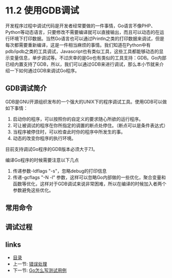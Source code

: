 # 11.2 使用GDB调试
开发程序过程中调试代码是开发者经常要做的一件事情，Go语言不像PHP、Python等动态语言，只要修改不需要编译就可以直接输出，而且可以动态的在运行环境下打印数据。当然Go语言也可以通过Println之类的打印数据来调试，但是每次都需要重新编译，这是一件相当麻烦的事情。我们知道在Python中有pdb/ipdb之类的工具调试，Javascript也有类似工具，这些工具都能够动态的显示变量信息，单步调试等。不过庆幸的是Go也有类似的工具支持：GDB。Go内部已经内置支持了GDB，所以，我们可以通过GDB来进行调试，那么本小节就来介绍一下如何通过GDB来调试Go程序。

## GDB调试简介
GDB是GNU开源组织发布的一个强大的UNIX下的程序调试工具。使用GDB可以做如下事情：

1. 启动你的程序，可以按照你的自定义的要求随心所欲的运行程序。
2. 可让被调试的程序在你所指定的调置的断点处停住。（断点可以是条件表达式）
3. 当程序被停住时，可以检查此时你的程序中所发生的事。
4. 动态的改变你程序的执行环境。

目前支持调试Go程序的GDB版本必须大于7.1。

编译Go程序的时候需要注意以下几点

1. 传递参数-ldflags "-s"，忽略debug的打印信息
2. 传递-gcflags "-N -l" 参数，这样可以忽略Go内部做的一些优化，聚合变量和函数等优化，这样对于GDB调试来说非常困难，所以在编译的时候加入者两个参数避免这些优化。 

## 常用命令

## 调试过程

## links
   * [目录](<preface.md>)
   * 上一节: [错误处理](<11.1.md>)
   * 下一节: [Go怎么写测试用例](<11.3.md>)